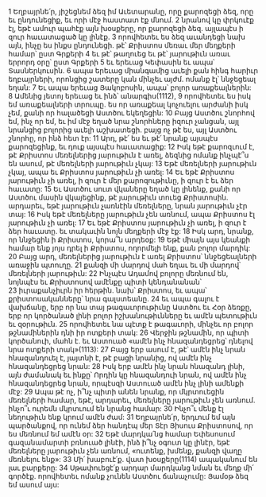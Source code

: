 1 Եղբայրնե՛ր, յիշեցնեմ ձեզ իմ Աւետարանը, որը քարոզեցի ձեզ, որը եւ ընդունեցիք, եւ որի մէջ հաստատ էք մնում. 2 նրանով կը փրկուէք էլ, եթէ ամուր պահէք այն խօսքերը, որ քարոզեցի ձեզ. այլապէս ի զուր հաւատացած կը լինէք. 3 որովհետեւ ես ձեզ աւանդեցի նախ այն, ինչը ես ինքս ընդունեցի. թէ՝ Քրիստոս մեռաւ մեր մեղքերի համար՝ ըստ Գրքերի 4 եւ թէ՝ թաղուեց եւ թէ՝ յարութիւն առաւ երրորդ օրը՝ ըստ Գրքերի 5 եւ երեւաց Կեփասին եւ ապա՝ Տասներկուսին. 6 ապա երեւաց միանգամից աւելի քան հինգ հարիւր եղբայրների, որոնցից շատերը կան մինչեւ այժմ. ոմանք էլ՝ ննջեցեալ եղան: 7 Եւ ապա երեւաց Յակոբոսին, ապա՝ բոլոր առաքեալներին: 8 Ամենից յետոյ երեւաց եւ ինձ՝ անարգիս(1112), 9 որովհետեւ ես իսկ եմ առաքեալների տրուպը. ես որ առաքեալ կոչուելու արժանի իսկ չեմ, քանի որ հալածեցի Աստծու եկեղեցին: 10 Բայց Աստծու շնորհով եմ, ինչ որ եմ, եւ իմ մէջ եղած նրա շնորհները իզուր չանցան, այլ նրանցից բոլորից աւելի աշխատեցի. բայց ոչ թէ ես, այլ Աստծու շնորհը, որ ինձ հետ էր: 11 Արդ, թէ՛ ես եւ թէ՛ նրանք այսպէս քարոզեցինք, եւ դուք այսպէս հաւատացիք: 12 Իսկ եթէ քարոզւում է, թէ Քրիստոս մեռելներից յարութիւն է առել, ձեզնից ոմանք ինչպէ՞ս են ասում, թէ մեռելների յարութիւն չկայ: 13 Եթէ մեռելների յարութիւն չկայ, ապա եւ Քրիստոս յարութիւն չի առել: 14 Եւ եթէ Քրիստոս յարութիւն չի առել, ի զուր է մեր քարոզութիւնը, ի զուր է եւ ձեր հաւատը: 15 Եւ Աստծու սուտ վկաները եղած կը լինենք, քանի որ Աստծու մասին վկայեցինք, թէ յարութիւն տուեց Քրիստոսին. արդարեւ, եթէ յարութիւն չառնէին մեռելները, նրան յարութիւն չէր տայ: 16 Իսկ եթէ մեռելները յարութիւն չեն առնում, ապա Քրիստոս էլ յարութիւն չի առել: 17 Եւ եթէ Քրիստոս յարութիւն չի առել, ի զուր է ձեր հաւատը. եւ տակաւին նոյն մեղքերի մէջ էք: 18 Իսկ արդ, նրանք, որ ննջեցին ի Քրիստոս, կորա՞ն արդեօք: 19 Եթէ միայն այս կեանքի համար ենք յոյս դրել ի Քրիստոս, ողորմելի ենք, քան բոլոր մարդիկ: 20 Բայց արդ, մեռելներից յարութիւն է առել Քրիստոս՝ ննջեցեալների առաջին պտուղը. 21 քանզի մի մարդով մահ եղաւ եւ մի մարդով՝ մեռելների յարութիւն: 22 Ինչպէս Ադամով բոլորը մեռնում են, նոյնպէս եւ Քրիստոսով ամէնքը պիտի կենդանանան՝ 23 իւրաքանչիւրն իր հերթին. նախ՝ Քրիստոս, եւ ապա՝ քրիստոսականները՝ նրա գալստեանը. 24 եւ ապա գալու է վախճանը, երբ որ նա տայ թագաւորութիւնը Աստծու եւ Հօր ձեռքը, երբ որ կործանած լինի բոլոր իշխանութիւնները եւ ամէն պետութիւն եւ զօրութիւն. 25 որովհետեւ նա պէտք է թագաւորի, մինչեւ որ բոլոր թշնամիներին դնի իր ոտքերի տակ: 26 Վերջին թշնամին, որ պիտի կործանուի, մահն է. եւ Աստուած «ամէն ինչ հնազանդեցրեց՝ դնելով նրա ոտքերի տակ»(1113): 27 Բայց երբ ասում է, թէ՝ ամէն ինչ նրան հնազանդուել է, յայտնի է, թէ բացի նրանից, ով ամէն ինչ հնազանդեցրեց նրան: 28 Իսկ երբ ամէն ինչ նրան հնազանդ լինի, այն ժամանակ եւ ինքը՝ Որդին կը հնազանդուի նրան, ով ամէն ինչ հնազանդեցրեց նրան, որպէսզի Աստուած ամէն ինչ լինի ամենքի մէջ:
29 Ապա թէ ոչ, ի՞նչ պիտի անեն նրանք, որ մկրտուեցին մեռելների համար, եթէ, արդարեւ, մեռելները յարութիւն չեն առնում. ինչո՞ւ ուրեմն մկրտւում են նրանց համար: 30 Ինչո՞ւ մենք էլ նեղութիւն ենք կրում ամէն ժամ: 31 Եղբայրնե՛ր, երդւում եմ այն պարծանքով, որ ունեմ ձեր հանդէպ մեր Տէր Յիսուս Քրիստոսով, որ ես մեռնում եմ ամէն օր: 32 Եթէ մարդկա՛նց համար Եփեսոսում գազանամարտի բռնուած լինէի, ինձ ի՞նչ օգուտ կը լինէր, եթէ մեռելները յարութիւն չեն առնում, «ուտենք, խմենք, քանզի վաղը մեռնելու ենք»: 33 Մի՛ խաբուէ՛ք. վատ խօսքերը(1114) ապականում են լաւ բարքերը: 34 Սթափուեցէ՛ք արդար մարդկանց նման եւ մեղք մի՛ գործէք. որովհետեւ ոմանք չունեն Աստծու ճանաչումը: Յամօթ ձեզ եմ ասում այս:
